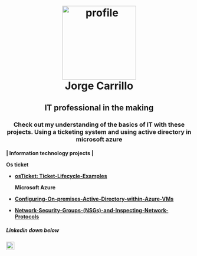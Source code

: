 <h1 align="center">
  <br>
  <a href="https://linktr.ee/jorge.004"><img src="https://i.postimg.cc/V6r4XybQ/2022-10-28.png" alt="profile" width="200"></a>
  <br>
	Jorge Carrillo
	
  <br>
</h1>

  <h2 align="center">
IT professional in the making</h2>

  <h3 align="center">Check out my understanding of the basics of IT with these projects. Using a ticketing system and using active directory in microsoft azure</h3>

   <h4 align="left">
  | Information technology projects |</4>

<p align="left">
	
<b>Os ticket</b>	
- <a href="https://github.com/jorge-car/ticket-lifecycle">osTicket: Ticket-Lifecycle-Examples</a> 
	
	<b>Microsoft Azure</b>
- <a href="https://github.com/jorge-car/configure-ad">Configuring-On-premises-Active-Directory-within-Azure-VMs</a> 
-  <a href="https://github.com/jorge-car/azure-network-protocols">Network-Security-Groups-(NSGs)-and-Inspecting-Network-Protocols</a> 
	
</p>



<h5>Linkedin down below </h5>

[<img align="left" alt="Josh | LinkedIn" width="22px" src="https://cdn.jsdelivr.net/npm/simple-icons@v3/icons/linkedin.svg" />][linkedin]



[linkedin]: https://linkedin.com/in/Josh


